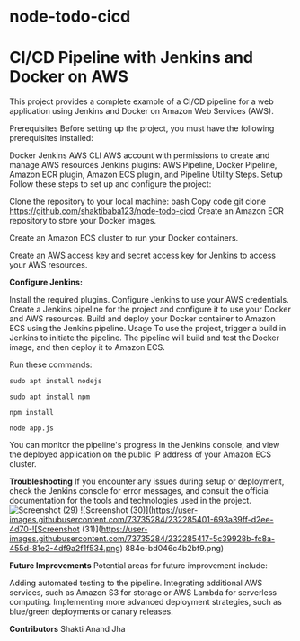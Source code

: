 # node-todo-cicd
# CI/CD Pipeline with Jenkins and Docker on AWS
This project provides a complete example of a CI/CD pipeline for a web application using Jenkins and Docker on Amazon Web Services (AWS).

Prerequisites
Before setting up the project, you must have the following prerequisites installed:

Docker
Jenkins
AWS CLI
AWS account with permissions to create and manage AWS resources
Jenkins plugins: AWS Pipeline, Docker Pipeline, Amazon ECR plugin, Amazon ECS plugin, and Pipeline Utility Steps.
Setup
Follow these steps to set up and configure the project:

Clone the repository to your local machine:
bash
Copy code
git clone https://github.com/shaktibaba123/node-todo-cicd
Create an Amazon ECR repository to store your Docker images.

Create an Amazon ECS cluster to run your Docker containers.

Create an AWS access key and secret access key for Jenkins to access your AWS resources.

**Configure Jenkins:**

Install the required plugins.
Configure Jenkins to use your AWS credentials.
Create a Jenkins pipeline for the project and configure it to use your Docker and AWS resources.
Build and deploy your Docker container to Amazon ECS using the Jenkins pipeline.
Usage
To use the project, trigger a build in Jenkins to initiate the pipeline. The pipeline will build and test the Docker image, and then deploy it to Amazon ECS.

Run these commands:


`sudo apt install nodejs`


`sudo apt install npm`


`npm install`

`node app.js`

You can monitor the pipeline's progress in the Jenkins console, and view the deployed application on the public IP address of your Amazon ECS cluster.

**Troubleshooting**
If you encounter any issues during setup or deployment, check the Jenkins console for error messages, and consult the official documentation for the tools and technologies used in the project.
![Screenshot (29)](https://user-images.githubusercontent.com/73735284/232285371-6a6c6d31-fdb9-4867-bf74-2f137c81beb3.png)
![Screenshot (30)](https://user-images.githubusercontent.com/73735284/232285401-693a39ff-d2ee-4d70-![Screenshot (31)](https://user-images.githubusercontent.com/73735284/232285417-5c39928b-fc8a-455d-81e2-4df9a2f1f534.png)
884e-bd046c4b2bf9.png)

**Future Improvements**
Potential areas for future improvement include:

Adding automated testing to the pipeline.
Integrating additional AWS services, such as Amazon S3 for storage or AWS Lambda for serverless computing.
Implementing more advanced deployment strategies, such as blue/green deployments or canary releases.

**Contributors**
Shakti Anand Jha 



